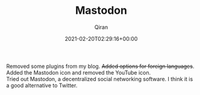 ﻿---
title: Mastodon
author: Qiran
type: post
date: 2021-02-20T02:29:16+00:00
aliases: ["/mastodon/"]
tags:
  - Building Site
  - Social media

---
Removed some plugins from my blog. <s>Added options for foreign languages</s>.  
Added the Mastodon icon and removed the YouTube icon.  
Tried out Mastodon, a decentralized social networking software. I think it is a good alternative to Twitter.
